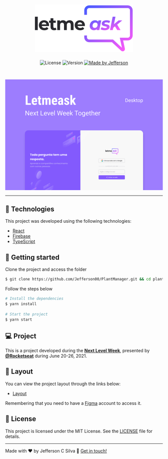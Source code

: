 <h1 align="center">
    <img alt="Letmeask" title="Letmeask" src=".github/logo.svg" />
</h1>



<p align="center">
  <img  src="https://img.shields.io/static/v1?label=license&message=MIT&color=FFFFFF&labelColor=32B768" alt="License">
  
  <img alt="Version" src="https://img.shields.io/badge/version-1.0-brightgreen">    

  <a href="https://www.linkedin.com/in/jefferson-c-silva-aa1b7b1a9/">
    <img alt="Made by Jefferson" src="https://img.shields.io/badge/made%20by-Jefferson-blue">
  </a>
</p>

<br>

<p align="center">
  <img alt="Letmeask" src=".github/letmeask-preview.png">
</p>

---

## 🧪 Technologies

This project was developed using the following technologies:

- [React](https://pt-br.reactjs.org/)
- [Firebase](https://firebase.google.com/)
- [TypeScript](https://www.typescriptlang.org/)


## 🚀 Getting started

Clone the project and access the folder

```bash
$ git clone https://github.com/Jefferson00/PlantManager.git && cd plantmanager
```

Follow the steps below
```bash
# Install the dependencies
$ yarn install

# Start the project
$ yarn start
```

## 💻 Project


This is a project developed during the **[Next Level Week](https://nextlevelweek.com/)**, presented by **[@Rocketseat](https://github.com/Rocketseat)** during June 20-26, 2021.

## 🔖 Layout

You can view the project layout through the links below:

- [Layout](https://www.figma.com/file/u0BQK8rCf2KgzcukdRRCWh/Letmeask/duplicate) 

Remembering that you need to have a [Figma](http://figma.com/) account to access it.

## 📝 License

This project is licensed under the MIT License. See the [LICENSE](LICENSE.md) file for details.


---

Made with ♥ by Jefferson C Silva :wave: [Get in touch!](https://www.linkedin.com/in/jefferson-c-silva)
